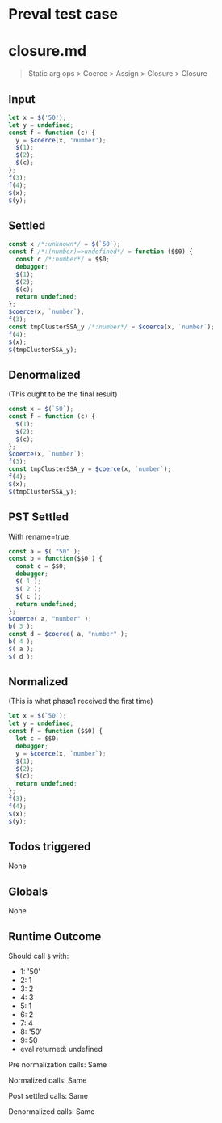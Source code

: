 # Preval test case

# closure.md

> Static arg ops > Coerce > Assign > Closure > Closure

## Input

`````js filename=intro
let x = $('50');
let y = undefined;
const f = function (c) {
  y = $coerce(x, 'number');
  $(1);
  $(2);
  $(c);
};
f(3);
f(4);
$(x);
$(y);
`````


## Settled


`````js filename=intro
const x /*:unknown*/ = $(`50`);
const f /*:(number)=>undefined*/ = function ($$0) {
  const c /*:number*/ = $$0;
  debugger;
  $(1);
  $(2);
  $(c);
  return undefined;
};
$coerce(x, `number`);
f(3);
const tmpClusterSSA_y /*:number*/ = $coerce(x, `number`);
f(4);
$(x);
$(tmpClusterSSA_y);
`````


## Denormalized
(This ought to be the final result)

`````js filename=intro
const x = $(`50`);
const f = function (c) {
  $(1);
  $(2);
  $(c);
};
$coerce(x, `number`);
f(3);
const tmpClusterSSA_y = $coerce(x, `number`);
f(4);
$(x);
$(tmpClusterSSA_y);
`````


## PST Settled
With rename=true

`````js filename=intro
const a = $( "50" );
const b = function($$0 ) {
  const c = $$0;
  debugger;
  $( 1 );
  $( 2 );
  $( c );
  return undefined;
};
$coerce( a, "number" );
b( 3 );
const d = $coerce( a, "number" );
b( 4 );
$( a );
$( d );
`````


## Normalized
(This is what phase1 received the first time)

`````js filename=intro
let x = $(`50`);
let y = undefined;
const f = function ($$0) {
  let c = $$0;
  debugger;
  y = $coerce(x, `number`);
  $(1);
  $(2);
  $(c);
  return undefined;
};
f(3);
f(4);
$(x);
$(y);
`````


## Todos triggered


None


## Globals


None


## Runtime Outcome


Should call `$` with:
 - 1: '50'
 - 2: 1
 - 3: 2
 - 4: 3
 - 5: 1
 - 6: 2
 - 7: 4
 - 8: '50'
 - 9: 50
 - eval returned: undefined

Pre normalization calls: Same

Normalized calls: Same

Post settled calls: Same

Denormalized calls: Same
